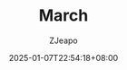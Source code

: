 ---
title: 'March'
date: 2025-01-07T22:54:18+08:00
language: en
math: false
# weight: 1
# aliases: ["/first"]
tags: ["english"]
author: "ZJeapo"
# author: ["Me", "You"] # multiple authors
showToc: true
TocOpen: false
draft: false
hidemeta: false
comments: false
description: "Desc Text."
canonicalURL: "https://canonical.url/to/page"
disableHLJS: true # to disable highlightjs
disableShare: false
disableHLJS: false
hideSummary: false
searchHidden: true
ShowReadingTime: true
ShowBreadCrumbs: true
ShowPostNavLinks: true
ShowWordCount: true
ShowRssButtonInSectionTermList: true
UseHugoToc: true
# cover:
#     image: "<image path/url>" # image path/url
#     alt: "<alt text>" # alt text
#     caption: "<text>" # display caption under cover
#     relative: false # when using page bundles set this to true
#     hidden: true # only hide on current single page
# editPost:
#     URL: "https://gitee.com/<path_to_repo>/content"
#     Text: "Edit" # edit text
#     appendFilePath: true # to append file path to Edit link
---